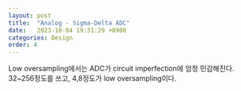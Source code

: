 ```yaml
---
layout: post
title:  "Analog - Sigma-Delta ADC"
date:   2023-10-04 19:31:29 +0900
categories: Design
order: 4
---
```


Low oversampling에서는 ADC가 circuit imperfection에 엄청 민감해진다.
32~256정도를 쓰고, 4,8정도가 low oversampling이다.